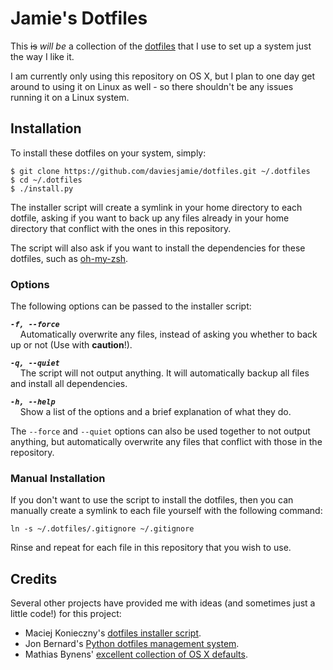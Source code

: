# Jamie's Dotfiles

This ~~is~~ *will be* a collection of the [dotfiles](http://dotfiles.github.io/) that I use to set up a system just the way I like it.

I am currently only using this repository on OS X, but I plan to one day get around to using it on Linux as well - so there shouldn't be any issues running it on a Linux system.

## Installation

To install these dotfiles on your system, simply:

```
$ git clone https://github.com/daviesjamie/dotfiles.git ~/.dotfiles
$ cd ~/.dotfiles
$ ./install.py
```

The installer script will create a symlink in your home directory to each dotfile, asking if you want to back up any files already in your home directory that conflict with the ones in this repository.

The script will also ask if you want to install the dependencies for these dotfiles, such as [oh-my-zsh](https://github.com/robbyrussell/oh-my-zsh).

### Options

The following options can be passed to the installer script:

***`-f, --force`***<br />
&nbsp;&nbsp;&nbsp;&nbsp;Automatically overwrite any files, instead of asking you whether to back up or not (Use with **caution**!).

***`-q, --quiet`***<br />
&nbsp;&nbsp;&nbsp;&nbsp;The script will not output anything. It will automatically backup all files and install all dependencies.

***`-h, --help`***<br />
&nbsp;&nbsp;&nbsp;&nbsp;Show a list of the options and a brief explanation of what they do.

The `--force` and `--quiet` options can also be used together to not output anything, but automatically overwrite any files that conflict with those in the repository.

### Manual Installation

If you don't want to use the script to install the dotfiles, then you can manually create a symlink to each file yourself with the following command:

```
ln -s ~/.dotfiles/.gitignore ~/.gitignore
```

Rinse and repeat for each file in this repository that you wish to use.

## Credits

Several other projects have provided me with ideas (and sometimes just a little code!) for this project:
 - Maciej Konieczny's [dotfiles installer script](https://github.com/narfdotpl/dotfiles).
 - Jon Bernard's [Python dotfiles management system](https://github.com/jbernard/dotfiles).
 - Mathias Bynens' [excellent collection of OS X defaults](https://github.com/mathiasbynens/dotfiles/blob/master/.osx).